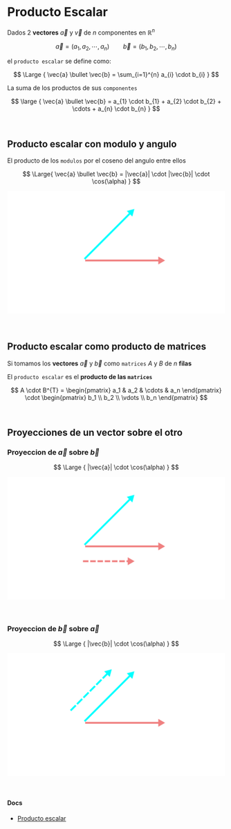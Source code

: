 # Producto Escalar

Dados 2 **vectores** $\vec{a}$ y $\vec{v}$ de $n$ componentes en $\mathbb{R}^{n}$

$$
    \vec{a} = (a_1, a_2, \cdots, a_n)
    \hspace{2em}
    \vec{b} = (b_1, b_2, \cdots, b_n)
$$

el `producto escalar` se define como: 

$$
\Large {
    \vec{a} \bullet \vec{b} = \sum_{i=1}^{n} a_{i} \cdot b_{i}
}
$$

La suma de los productos de sus `componentes`

$$
\large {
    \vec{a} \bullet \vec{b} =  a_{1} \cdot b_{1} + a_{2} \cdot b_{2} + \cdots + a_{n} \cdot b_{n}
}
$$


<br>

## Producto escalar con modulo y angulo

El producto de los `modulos` por el coseno del angulo entre ellos

$$
\Large{
    \vec{a} \bullet \vec{b} = |\vec{a}| \cdot |\vec{b}| \cdot \cos(\alpha)
}   
$$

![alt](./producto-escalar-1.lnkscape.svg)

<br>

## Producto escalar como producto de matrices

Si tomamos los **vectores** $\vec{a}$ y $\vec{b}$ como `matrices` $A$ y $B$ de $n$ **filas**

El `producto escalar` es el **producto de las `matrices`**

$$
A \cdot B^{T} =
\begin{pmatrix}
    a_1 & a_2 & \cdots & a_n
\end{pmatrix}
\cdot
\begin{pmatrix}
    b_1 \\ b_2 \\ \vdots \\ b_n
\end{pmatrix}
$$


<br>

## Proyecciones de un vector sobre el otro

### Proyeccion de $\vec{a}$ sobre $\vec{b}$

$$
\Large {
    |\vec{a}| \cdot \cos(\alpha)
}
$$

![alt](./producto-escalar-2.lnkscape.svg)

<br>

### Proyeccion de $\vec{b}$ sobre $\vec{a}$

$$
\Large {
    |\vec{b}| \cdot \cos(\alpha)
}
$$

![alt](./producto-escalar-3.lnkscape.svg)


<br>

#### Docs 

- [Producto escalar](https://es.wikipedia.org/wiki/Producto_escalar)